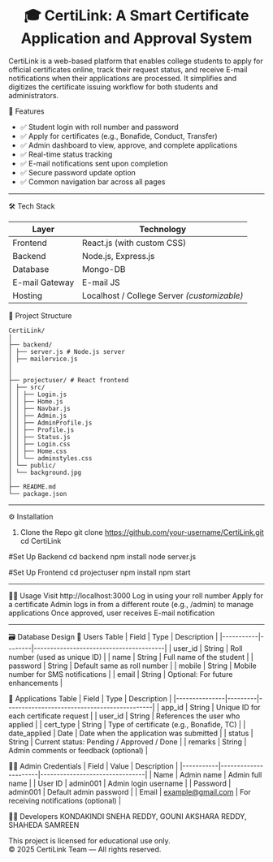 <h1 align="center">🎓 CertiLink: A Smart Certificate Application and Approval System</h1>


CertiLink is a web-based platform that enables college students to apply for official certificates online, track their request status, and receive E-mail notifications when their applications are processed. It simplifies and digitizes the certificate issuing workflow for both students and administrators.


🚀 Features

- ✅ Student login with roll number and password
- ✅ Apply for certificates (e.g., Bonafide, Conduct, Transfer)
- ✅ Admin dashboard to view, approve, and complete applications
- ✅ Real-time status tracking
- ✅ E-mail notifications sent upon completion
- ✅ Secure password update option
- ✅ Common navigation bar across all pages

---

🛠 Tech Stack

| Layer       | Technology          |
|-------------|---------------------|
| Frontend    | React.js (with custom CSS) |
| Backend     | Node.js, Express.js |
| Database    |Mongo-DB |
| E-mail Gateway | E-mail JS |
| Hosting     | Localhost / College Server *(customizable)* |


📁 Project Structure
```
CertiLink/
│
├── backend/
│ ├── server.js # Node.js server
│ ├── mailervice.js 
│ 
│
├── projectuser/ # React frontend
│ ├── src/
│ │ ├── Login.js
│ │ ├── Home.js
│ │ ├── Navbar.js
│ │ ├── Admin.js
│ │ ├── AdminProfile.js
│ │ ├── Profile.js
│ │ ├── Status.js
│ │ ├── Login.css
│ │ ├── Home.css
│ │ └── adminstyles.css
│ └── public/
│ └── background.jpg
│
├── README.md
└── package.json
```
---
⚙️ Installation
1. Clone the Repo
git clone https://github.com/your-username/CertiLink.git
cd CertiLink

#Set Up Backend
cd backend
npm install
node server.js

#Set Up Frontend
cd projectuser
npm install
npm start

---
🧑‍💻 Usage
Visit http://localhost:3000
Log in using your roll number
Apply for a certificate
Admin logs in from a different route (e.g., /admin) to manage applications
Once approved, user receives E-mail notification

---
🗃️ Database Design
🧍 Users Table
| Field     | Type   | Description                            |
|-----------|--------|----------------------------------------|
| user_id   | String | Roll number (used as unique ID)        |
| name      | String | Full name of the student               |
| password  | String | Default same as roll number            |
| mobile    | String | Mobile number for SMS notifications    |
| email     | String | Optional: For future enhancements      |

📑 Applications Table
| Field         | Type    | Description                                 |
|---------------|---------|---------------------------------------------|
| app_id        | String  | Unique ID for each certificate request      |
| user_id       | String  | References the user who applied             |
| cert_type     | String  | Type of certificate (e.g., Bonafide, TC)    |
| date_applied  | Date    | Date when the application was submitted     |
| status        | String  | Current status: Pending / Approved / Done   |
| remarks       | String  | Admin comments or feedback (optional)       |

👩‍💼 Admin Credentials
| Field     | Value                | Description                    |
|-----------|----------------------|--------------------------------|
| Name      | Admin name           | Admin full name                |
| User ID   | admin001             | Admin login username           |
| Password  | admin001             | Default admin password         |
| Email     | example@gmail.com    | For receiving notifications (optional) |

👩‍💻 Developers
KONDAKINDI SNEHA REDDY,
GOUNI AKSHARA REDDY,
SHAHEDA SAMREEN

This project is licensed for educational use only.  
© 2025 CertiLink Team — All rights reserved.





